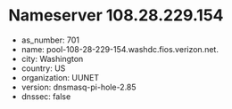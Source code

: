 # Nameserver 108.28.229.154

* as_number: 701
* name: pool-108-28-229-154.washdc.fios.verizon.net.
* city: Washington
* country: US
* organization: UUNET
* version: dnsmasq-pi-hole-2.85
* dnssec: false
